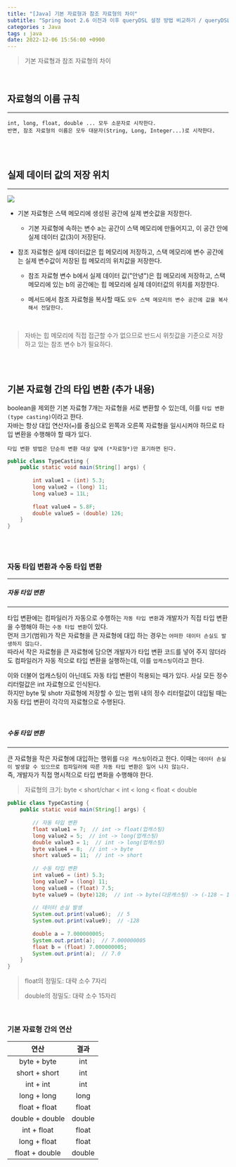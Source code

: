 ```yaml
---
title: "[Java] 기본 자료형과 참조 자료형의 차이"
subtitle: "Spring boot 2.6 이전과 이후 queryDSL 설정 방법 비교하기 / queryDSL를 이용한 인터페이스"
categories : Java
tags : java
date: 2022-12-06 15:56:00 +0900
---
```


> 기본 자료형과 참조 자료형의 차이

<br>

## 자료형의 이름 규칙

---

`int, long, float, double ... 모두 소문자로 시작한다.`  
`반면, 참조 자료형의 이름은 모두 대문자(String, Long, Integer...)로 시작한다.`

<br><br>

## 실제 데이터 값의 저장 위치

---

<img src="assets/img/post/java/2022-12-06/storage-location-comparison.png`">

- 기본 자료형은 스택 메모리에 생성된 공간에 실제 변숫값을 저장한다.

    - 기본 자료형에 속하는 변수 a는 공간이 스택 메모리에 만들어지고, 이 공간 안에 실제 데이터 값(3)이 저장된다.

- 참조 자료형은 실제 데이터값은 힙 메모리에 저장하고, 스택 메모리에 변수 공간에는 실제 변수값이 저장된 힙 메모리의 위치값을 저장한다.

    - 참조 자료형 변수 b에서 실제 데이터 값("안녕")은 힙 메모리에 저장하고, 스택 메모리에 있는 b의 공간에는 힙 메모리에 실제 데이터값의 위치를 저장한다.

    - 메서드에서 참조 자료형을 복사할 때도 `모두 스택 메모리의 변수 공간에 값을 복사해서 전달한다.`

<br>

> 자바는 힙 메모리에 직접 접근할 수가 없으므로 반드시 위칫값을 기준으로 저장하고 있는 참조 변수 b가 필요하다.

<br><br>

## 기본 자료형 간의 타입 변환 (추가 내용)

boolean을 제외한 기본 자료형 7개는 자료형을 서로 변환할 수 있는데, 이를 `타입 변환(type casting)`이라고 한다.  
자바는 항상 대입 연산자(`=`)를 중심으로 왼쪽과 오른쪽 자료형을 일시시켜야 하므로 타입 변환을 수행해야 할 때가 있다.

`타입 변환 방법은 단순히 변환 대상 앞에 (*자료형*)만 표기하면 된다.`

```java
public class TypeCasting {
    public static void main(String[] args) {
        
        int value1 = (int) 5.3;
        long value2 = (long) 11;
        long value3 = 11L;
        
        float value4 = 5.8F;
        double value5 = (double) 126;
    }
}
```

<br><br>

### 자동 타입 변환과 수동 타입 변환

---

##### 자동 타입 변환

---

타입 변환에는 컴파일러가 자동으로 수행하는 `자동 타입 변환`과 개발자가 직접 타입 변환을 수행해야 하는 `수동 타입 변환`이 있다.  
먼저 크기(범위)가 작은 자료형을 큰 자료형에 대입 하는 경우는 `어떠한 데이터 손실도 발생하지 않는다.`   
따라서 작은 자료형을 큰 자료형에 담으면 개발자가 타입 변환 코드를 넣어 주지 않더라도 컴파일러가 자동 적으로 타입 변환을 실행하는데, 이를 `업캐스팅`이라고 한다.

이와 더불어 업캐스팅이 아닌데도 자동 타입 변환이 적용되는 때가 있다. 사실 모든 정수 리터럴값은 int 자료형으로 인식된다.  
하지만 byte 및 shotr 자료형에 저장할 수 있는 범위 내의 정수 리터럴값이 대입될 때는 자동 타입 변환이 각각의 자료형으로 수행된다.

<br>

##### 수동 타입 변환

---

큰 자료형을 작은 자료형에 대입하는 행위를 `다운 캐스팅`이라고 한다. 이때는 `데이터 손실이 발생할 수 있으므로 컴파일러에 따른 자동 타입 변환은 일어 나지 않는다.`  
즉, 개발자가 직접 명시적으로 타입 변화을 수행해야 한다.

> 자료형의 크기: byte < short/char < int < long < float < double

```java
public class TypeCasting {
    public static void main(String[] args) {
        
        // 자동 타입 변환 
        float value1 = 7;  // int -> float(업캐스팅)
        long value2 = 5;  // int -> long(업캐스팅)
        double value3 = 1;  // int -> long(업캐스팅)
        byte value4 = 8;  // int -> byte
        short value5 = 11;  // int -> short
        
        // 수동 타입 변환 
        int value6 = (int) 5.3;
        long value7 = (long) 11;
        long value8 = (float) 7.5;
        byte value9 = (byte)128;  // int -> byte(다운캐스팅) -> (-128 ~ 127)
        
        // 데이터 손실 발생
        System.out.print(value6);  // 5
        System.out.print(value9);  // -128
        
        double a = 7.000000005;
        System.out.print(a);  // 7.000000005
        float b = (float) 7.000000005;
        System.out.print(a);  // 7.0
    }   
}
```

> float의 정밀도: 대략 소수 7자리
>
> double의 정밀도: 대략 소수 15자리

<br>

### 기본 자료형 간의 연산

|       연산        |   결과   |
|:---------------:|:------:|
|   byte + byte   |  int   |
|  short + short  |  int   |
|    int + int    |  int   |
|   long + long   |  long  |
|  float + float  | float  |
| double + double | double |
|   int + float   | float  |
|  long + float   | float  |
| float + double  | double |

